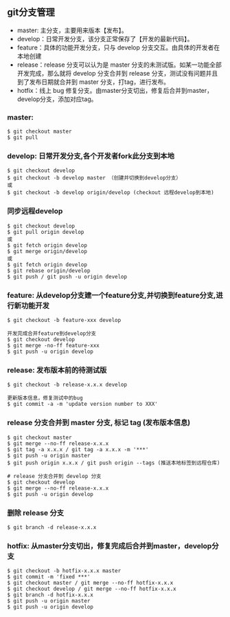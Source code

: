 ## git分支管理

* master: 主分支，主要用来版本【发布】。
* develop：日常开发分支，该分支正常保存了【开发的最新代码】。
* feature：具体的功能开发分支，只与 develop 分支交互。由具体的开发者在本地创建
* release：release 分支可以认为是 master 分支的未测试版。如某一功能全部开发完成，那么就将 develop 分支合并到 release 分支，测试没有问题并且到了发布日期就合并到 master 分支，打tag，进行发布。
* hotfix：线上 bug 修复分支。由master分支切出，修复后合并到master，develop分支，添加对应tag。

### master:
    $ git checkout master
    $ git pull

### develop: 日常开发分支,各个开发者fork此分支到本地
    $ git checkout develop
    $ git checkout -b develop master （创建并切换到develop分支）
    或
    $ git checkout -b develop origin/develop (checkout 远程develop到本地)
### 同步远程develop
    $ git checkout develop
    $ git pull origin develop
    或
    $ git fetch origin develop
    $ git merge origin/develop
    或
    $ git fetch origin develop
    $ git rebase origin/develop
    $ git push / git push -u origin develop

### feature: 从develop分支建一个feature分支,并切换到feature分支,进行新功能开发
    $ git checkout -b feature-xxx develop
    
    开发完成合并feature到develop分支
    $ git checkout develop
    $ git merge -no-ff feature-xxx
    $ git push -u origin develop

### release: 发布版本前的待测试版
    $ git checkout -b release-x.x.x develop
    
    更新版本信息，修复测试中的bug
    $ git commit -a -m 'update version number to XXX'
### release 分支合并到 master 分支, 标记 tag (发布版本信息)
    $ git checkout master
    $ git merge --no-ff release-x.x.x
    $ git tag -a x.x.x / git tag -a x.x.x -m '***'
    $ git push -u origin master
    $ git push origin x.x.x / git push origin --tags (推送本地标签到远程仓库)
    
    # release 分支合并到 develop 分支
    $ git checkout develop
    $ git merge --no-ff release-x.x.x
    $ git push -u origin develop
### 删除 release 分支
    $ git branch -d release-x.x.x

### hotfix: 从master分支切出，修复完成后合并到master，develop分支
    $ git checkout -b hotfix-x.x.x master
    $ git commit -m 'fixed ***'
    $ git checkout master / git merge --no-ff hotfix-x.x.x
    $ git checkout develop / git merge --no-ff hotfix-x.x.x
    $ git branch -d hotfix-x.x.x
    $ git push -u origin master
    $ git push -u origin develop